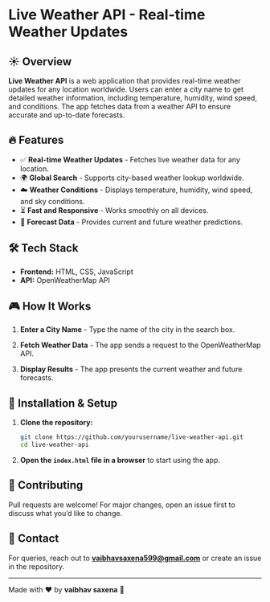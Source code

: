 # Live Weather API - Real-time Weather Updates

## ☀️ Overview

**Live Weather API** is a web application that provides real-time weather updates for any location worldwide. Users can enter a city name to get detailed weather information, including temperature, humidity, wind speed, and conditions. The app fetches data from a weather API to ensure accurate and up-to-date forecasts.



## 🔥 Features

- ✅ **Real-time Weather Updates** - Fetches live weather data for any location.
- 🌍 **Global Search** - Supports city-based weather lookup worldwide.
- ☁️ **Weather Conditions** - Displays temperature, humidity, wind speed, and sky conditions.
- ⏳ **Fast and Responsive** - Works smoothly on all devices.
- 📅 **Forecast Data** - Provides current and future weather predictions.



## 🛠️ Tech Stack

- **Frontend:** HTML, CSS, JavaScript
- **API:** OpenWeatherMap API

## 🎮 How It Works

1. **Enter a City Name** - Type the name of the city in the search box.

2. **Fetch Weather Data** - The app sends a request to the OpenWeatherMap API.

3. **Display Results** - The app presents the current weather and future forecasts.
 

## 🏰 Installation & Setup

1. **Clone the repository:**
   ```sh
   git clone https://github.com/yourusername/live-weather-api.git
   cd live-weather-api
   ```
2. **Open the `index.html` file in a browser** to start using the app.


## 👥 Contributing

Pull requests are welcome! For major changes, open an issue first to discuss what you’d like to change.

## 📩 Contact

For queries, reach out to [**vaibhavsaxena599@gmail.com**](mailto:vaibhavsaxena599@example.com) or create an issue in the repository.

---

Made with ❤️ by **vaibhav saxena** 🚀
